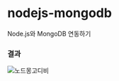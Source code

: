 # nodejs-mongodb
Node.js와 MongoDB 연동하기

### 결과
![노드몽고디비](https://github.com/biyamn/nodejs-mongodb/assets/101965666/dc915e9b-9855-4ca7-8702-7a6e35a128a8)

